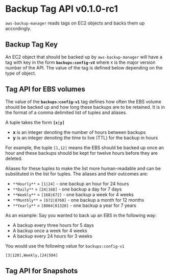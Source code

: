 # Backup Tag API v0.1.0-rc1

`aws-backup-manager` reads tags on EC2 objects and backs them up accordingly.

## Backup Tag Key

An EC2 object that should be backed up by `aws-backup-manager` will have a tag with key in the form **`backups:config-vX`** where `X` is the major version number of the API. The value of the tag is defined below depending on the type of object.

## Tag API for EBS volumes

The value of the **`backups:config-v1`** tag defines how often the EBS volume should be backed up and how long these backups are to be retained. It is in the format of a comma delimited list of tuples and aliases.

A tuple takes the form **`[x|y]`**

* **x** is an integer denoting the number of hours between backups
* **y** is an integer denoting the time to live (TTL) for the backup in hours

For example, the tuple `[1,12]` means the EBS should be backed up once an hour and these backups should be kept for twelve hours before they are deleted.

Aliases for these tuples to make the list more human-readable and can be substituted in the list for tuples. The aliases and their outcomes are:

* `**Hourly**` = `[1|24]` - one backup an hour for 24 hours
* `**Daily**` = `[24|168]` - one backup a day for 7 days
* `**Weekly**` = `[168|672]` - one backup a week for 4 weeks
* `**Monthly**` = `[672|8760]` - one backup a month for 12 months
* `**Yearly**` = `[8064|61320]` - one backup a year for 7 years

As an example: Say you wanted to back up an EBS in the following way:

* A backup every three hours for 5 days
* A backup once a week for 4 weeks
* A backup every 24 hours for 3 weeks

You would use the following value for `backups:config-v1`

```
[3|120],Weekly,[24|504]
```



## Tag API for Snapshots

